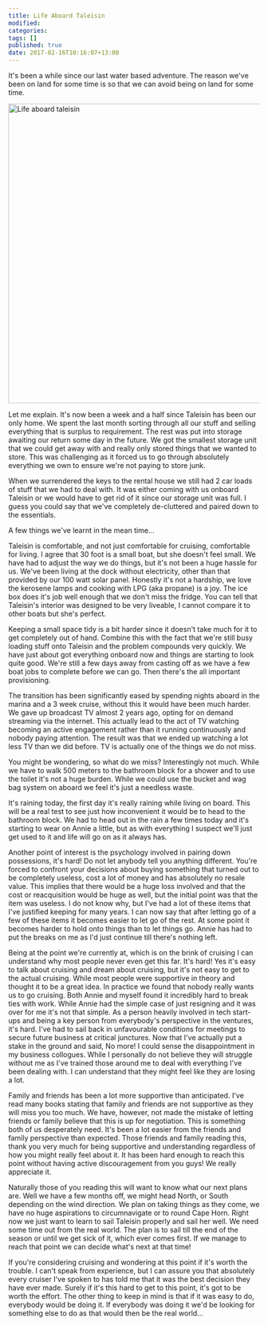 ```yaml
---
title: Life Aboard Taleisin
modified:
categories: 
tags: []
published: true
date: 2017-02-16T10:16:07+13:00
---
```


It's been a while since our last water based adventure. The reason we've been on
land for some time is so that we can avoid being on land for some time.

<a data-flickr-embed="true"  href="https://www.flickr.com/photos/sdki/32547798620/in/dateposted-public/" title="Life aboard taleisin"><img src="https://c1.staticflickr.com/4/3725/32547798620_bb3a55fdc7_c.jpg" width="800" height="600" alt="Life aboard taleisin"></a><script async src="//embedr.flickr.com/assets/client-code.js" charset="utf-8"></script>

Let me explain. It's now been a week and a half since Taleisin has been our only
home.  We  spent the  last  month  sorting through  all  our  stuff and  selling
everything  that is  surplus  to  requirement. The  rest  was  put into  storage
awaiting our  return some day  in the future. We  got the smallest  storage unit
that we  could get away  with and  really only stored  things that we  wanted to
store. This was challenging as it  forced us to go through absolutely everything
we own to ensure we're not paying to store junk.

<!--more-->

When we  surrendered the keys to  the rental house we  still had 2 car  loads of
stuff that we had to deal with. It was either coming with us onboard Taleisin or
we would  have to get  rid of it  since our storage unit  was full. I  guess you
could say that we've completely de-cluttered and paired down to the essentials.

A few things we've learnt in the mean time...

Taleisin is comfortable, and not  just comfortable for cruising, comfortable for
living. I  agree that 30 foot  is a small boat,  but she doesn't feel  small. We
have had to adjust the way we do things, but it's not been a huge hassle for us.
We've been living  at the dock without electricity, other  than that provided by
our 100  watt solar panel.  Honestly it's not a  hardship, we love  the kerosene
lamps and  cooking with LPG (aka  propane) is a joy.  The ice box does  it's job
well enough that we don't miss the fridge. You can tell that Taleisin's interior
was designed to be  very liveable, I cannot compare it to  other boats but she's
perfect.

Keeping a small space tidy is a bit  harder since it doesn't take much for it to
get completely  out of hand.  Combine this with the  fact that we're  still busy
loading stuff onto Taleisin and the problem compounds very quickly. We have just
about got  everything onboard now  and things are  starting to look  quite good.
We're still  a few  days away from  casting off as  we have  a few boat  jobs to
complete before we can go. Then there's the all important provisioning.

The transition  has been significantly  eased by  spending nights aboard  in the
marina and a 3 week cruise, without this it would have been much harder. We gave
up broadcast  TV almost  2 years  ago, opting  for on  demand streaming  via the
internet.  This actually  lead to  the  act of  TV watching  becoming an  active
engagement rather than it running  continuously and nobody paying attention. The
result was  that we ended up  watching a lot less  TV than we did  before. TV is
actually one of the things we do not miss.

You might  be wondering, so  what do we miss?  Interestingly not much.  While we
have to walk 500 meters to the bathroom block for a shower and to use the toilet
it's not  a huge burden.  While we could  use the bucket  and wag bag  system on
aboard we feel it's just a needless waste.

It's raining  today, the first  day it's really  raining while living  on board.
This will be a real test to see just how inconvenient it would be to head to the
bathroom block.  We had  to head  out in  the rain  a few  times today  and it's
starting to wear on Annie a little,  but as with everything I suspect we'll just
get used to it and life will go on as it always has.

Another  point  of   interest  is  the  psychology  involved   in  pairing  down
possessions, it's hard!  Do not let anybody tell you  anything different. You're
forced to confront  your decisions about buying something that  turned out to be
completely useless, cost a lot of money and has absolutely no resale value. This
implies  that  there  would be  a  huge  loss  involved  and that  the  cost  or
reacquisition would be huge as well, but the initial point was that the item was
useless.  I do  not know  why,  but I've  had a  lot  of these  items that  I've
justified keeping for many  years. I can now say that after letting  go of a few
of these items it becomes easier to let go of the rest. At some point it becomes
harder to  hold onto  things than to  let things  go. Annie has  had to  put the
breaks on me as I'd just continue till there's nothing left.

Being at the point  we're currently at, which is on the brink  of cruising I can
understand why most people never even get  this far. It's hard! Yes it's easy to
talk about cruising  and dream about cruising,  but it's not easy to  get to the
actual cruising. While  most people were supportive in theory  and thought it to
be  a great  idea.  In practice  we  found that  nobody really  wants  us to  go
cruising. Both  Annie and  myself found  it incredibly hard  to break  ties with
work. While Annie had  the simple case of just resigning and it  was over for me
it's not that simple. As a person heavily involved in tech start-ups and being a
key person from everybody's perspective in  the ventures, it's hard. I've had to
sail back in  unfavourable conditions for meetings to secure  future business at
critical junctures. Now that  I've actually put a stake in  the ground and said,
No more!  I could  sense the  disappointment in my  business collogues.  While I
personally do  not believe they will  struggle without me as  I've trained those
around me to deal with everything I've  been dealing with. I can understand that
they might feel like they are losing a lot.

Family and  friends has been a  lot more supportive than  anticipated. I've read
many books stating that family and friends  are not supportive as they will miss
you too  much. We  have, however,  not made  the mistake  of letting  friends or
family believe  that this is  up for negotiation. This  is something both  of us
desperately need. It's been a lot easier from the friends and family perspective
than expected.  Those friends and family  reading this, thank you  very much for
being supportive and understanding regardless of how you might really feel about
it.  It  has  been  hard  enough  to reach  this  point  without  having  active
discouragement from you guys! We really appreciate it.

Naturally those of you  reading this will want to know what  our next plans are.
Well we have  a few months off, we  might head North, or South  depending on the
wind  direction.  We plan  on  taking  things as  they  come,  we have  no  huge
aspirations to circumnavigate or  to round Cape Horn. Right now  we just want to
learn to sail  Taleisin properly and sail  her well. We need some  time out from
the real world. The plan  is to sail till the end of the  season or until we get
sick of  it, which ever  comes first. If  we manage to  reach that point  we can
decide what's next at that time!

If you're  considering cruising and  wondering at this  point if it's  worth the
trouble. I  can't speak from  experience, but I  can assure you  that absolutely
every cruiser I've spoken to has told me that it was the best decision they have
ever made. Surely if  it's this hard to get to this point,  it's got to be worth
the effort.  The other  thing to  keep in  mind is that  if it  was easy  to do,
everybody would  be doing  it. If  everybody was  doing it  we'd be  looking for
something else to do as that would then be the real world...
